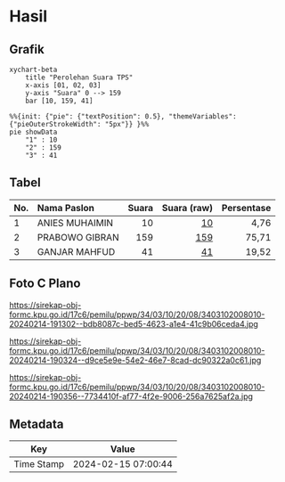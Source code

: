 # Hasil

## Grafik

```mermaid
xychart-beta
    title "Perolehan Suara TPS"
    x-axis [01, 02, 03]
    y-axis "Suara" 0 --> 159
    bar [10, 159, 41]
```

```mermaid
%%{init: {"pie": {"textPosition": 0.5}, "themeVariables": {"pieOuterStrokeWidth": "5px"}} }%%
pie showData
    "1" : 10
    "2" : 159
    "3" : 41
```

## Tabel

| No. | Nama Paslon    | Suara | Suara (raw) | Persentase |
|:--- |:-------------- | -----:| -----------:| ----------:|
| 1   | ANIES MUHAIMIN | 10    | [10][p-1]   | 4,76       |
| 2   | PRABOWO GIBRAN | 159   | [159][p-2]  | 75,71      |
| 3   | GANJAR MAHFUD  | 41    | [41][p-3]   | 19,52      |


[p-1]: https://github.com/gigit-pemilu/pemilu-2024-34-di-yogyakarta/blob/main/pilpres/hitung-suara/sub/34-di-yogyakarta/sub/03-gunungkidul/sub/10-ponjong/sub/2008-karangasem/sub/010-tps/sub/paslon-1.txt
[p-2]: https://github.com/gigit-pemilu/pemilu-2024-34-di-yogyakarta/blob/main/pilpres/hitung-suara/sub/34-di-yogyakarta/sub/03-gunungkidul/sub/10-ponjong/sub/2008-karangasem/sub/010-tps/sub/paslon-2.txt
[p-3]: https://github.com/gigit-pemilu/pemilu-2024-34-di-yogyakarta/blob/main/pilpres/hitung-suara/sub/34-di-yogyakarta/sub/03-gunungkidul/sub/10-ponjong/sub/2008-karangasem/sub/010-tps/sub/paslon-3.txt

## Foto C Plano

https://sirekap-obj-formc.kpu.go.id/17c6/pemilu/ppwp/34/03/10/20/08/3403102008010-20240214-191302--bdb8087c-bed5-4623-a1e4-41c9b06ceda4.jpg

https://sirekap-obj-formc.kpu.go.id/17c6/pemilu/ppwp/34/03/10/20/08/3403102008010-20240214-190324--d9ce5e9e-54e2-46e7-8cad-dc90322a0c61.jpg

https://sirekap-obj-formc.kpu.go.id/17c6/pemilu/ppwp/34/03/10/20/08/3403102008010-20240214-190356--7734410f-af77-4f2e-9006-256a7625af2a.jpg


## Metadata

| Key        | Value               |
| ---------- | ------------------- |
| Time Stamp | 2024-02-15 07:00:44 |



